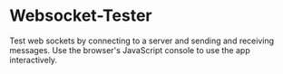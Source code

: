 Websocket-Tester
================

Test web sockets by connecting to a server and sending and receiving messages. Use the browser's JavaScript console to use the app interactively.
